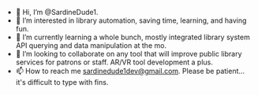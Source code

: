 - 👋 Hi, I’m @SardineDude1.
- 👀 I’m interested in library automation, saving time, learning, and having fun.
- 🌱 I’m currently learning a whole bunch, mostly integrated library system API querying and data manipulation at the mo.
- 💞️ I’m looking to collaborate on any tool that will improve public library services for patrons or staff. AR/VR tool development a plus.
- 📫 How to reach me sardinedude1dev@gmail.com. Please be patient... it's difficult to type with fins.

<!---
SardineDude1/SardineDude1 is a ✨ special ✨ repository because its `README.md` (this file) appears on your GitHub profile.
You can click the Preview link to take a look at your changes.
--->

